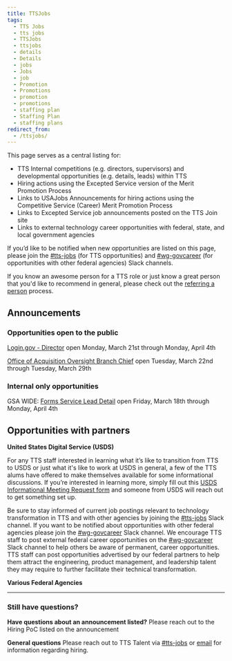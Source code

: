 ```yaml
---
title: TTSJobs
tags:
  - TTS Jobs
  - tts jobs
  - TTSJobs
  - ttsjobs
  - details
  - Details
  - jobs
  - Jobs
  - job
  - Promotion
  - Promotions
  - promotion
  - promotions
  - staffing plan
  - Staffing Plan
  - staffing plans
redirect_from:
  - /ttsjobs/
---
```


This page serves as a central listing for:

- TTS Internal competitions (e.g. directors, supervisors) and developmental opportunities (e.g. details, leads) within TTS
- Hiring actions using the Excepted Service version of the Merit Promotion Process
- Links to USAJobs Announcements for hiring actions using the Competitive Service (Career) Merit Promotion Process
- Links to Excepted Service job announcements posted on the TTS Join site
- Links to external technology career opportunities with federal, state, and local government agencies

If you’d like to be notified when new opportunities are listed on this page, please join the [\#tts-jobs](https://gsa-tts.slack.com/messages/tts-jobs/) (for TTS opportunities) and [\#wg-govcareer](https://gsa-tts.slack.com/messages/wg-govcareer) (for opportunities with other federal agencies) Slack channels.

If you know an awesome person for a TTS role or just know a great person that you'd like to recommend in general, please check out the [referring a person]({{site.baseurl}}/office-of-operations/talent/#referring-a-person) process.

## Announcements

### Opportunities open to the public

[Login.gov - Director](https://join.tts.gsa.gov/join/login-director/) open Monday, March 21st through Monday, April 4th

[Office of Acquisition Oversight Branch Chief](https://join.tts.gsa.gov/join/oa-oversight-branch-chief/) open Tuesday, March 22nd through Tuesday, March 29th

### Internal only opportunities

GSA WIDE: [Forms Service Lead Detail](https://docs.google.com/document/d/1UryP2Vg8B_rmIZ6-RiWbdKenplZemE63Ish7mAqYyFg/edit?usp=sharing) open Friday, March 18th through Monday, April 4th

## Opportunities with partners

**United States Digital Service (USDS)**

For any TTS staff interested in learning what it’s like to transition from TTS to USDS or just what it's like to work at USDS in general, a few of the TTS alums have offered to make themselves available for some informational discussions. If you’re interested in learning more, simply fill out this [USDS Informational Meeting Request form](https://docs.google.com/forms/d/e/1FAIpQLSfzbkhF6ahHv8-mu3BOpl6l7qg_kVyHuGUpDMcA-cPW60BfoQ/viewform?usp=sf_link) and someone from USDS will reach out to get something set up.

Be sure to stay informed of current job postings relevant to technology transformation in TTS and with other agencies by joining the [\#tts-jobs](https://gsa-tts.slack.com/messages/tts-jobs/) Slack channel. If you want to be notified about opportunities with other federal agencies please join the [\#wg-govcareer](https://gsa-tts.slack.com/messages/wg-govcareer) Slack channel. We encourage TTS staff to post external federal career opportunities on the [\#wg-govcareer](https://gsa-tts.slack.com/messages/wg-govcareer) Slack channel to help others be aware of permanent, career opportunities. TTS staff can post opportunities advertised by our federal partners to help them attract the engineering, product management, and leadership talent they may require to further facilitate their technical transformation.

**Various Federal Agencies**

---

### Still have questions?

**Have questions about an announcement listed?** Please reach out to the Hiring PoC listed on the announcement

**General questions** Please reach out to TTS Talent via [\#tts-jobs](https://gsa-tts.slack.com/messages/tts-jobs/) or [email](mailto:tts-talentteam@gsa.gov) for information regarding hiring.
